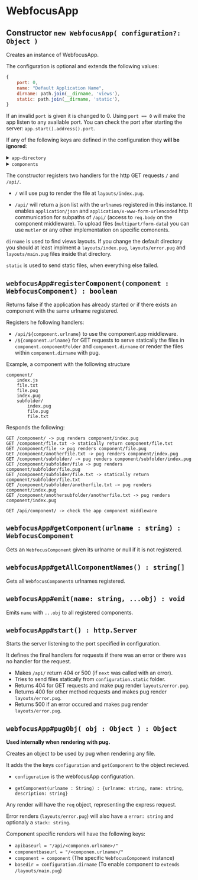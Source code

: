 # WebfocusApp

## Constructor `new WebfocusApp( configuration?: Object )`

Creates an instance of WebfocusApp.

The configuration is optional and extends the following values:

```javascript
{
    port: 0, 
    name: "Default Application Name",
    dirname: path.join(__dirname, 'views'),
    static: path.join(__dirname, 'static'),
}
```

If an invalid `port` is given it is changed to 0.
Using `port == 0` will make the app listen to any available port. You can check the port after starting the server: `app.start().address().port`.

If any of the following keys are defined in the configuration they **will be ignored**:

<details>
  <summary><code>app-directory</code></summary>

   Will contain the path to a folder created (with the help of [appdata-path](https://www.npmjs.com/package/appdata-path)) `${require('appdata-path')('webfocus-app')}/${configuration.name}/`.
</details>

<details>
  <summary><code>components</code></summary>

  Will contain the `urlname`s of components registered in this instance. 
</details>

The constructor registers two handlers for the http GET requests `/` and `/api/`.

 - `/` will use pug to render the file at `layouts/index.pug`.

 - `/api/` will return a json list with the `urlname`s registered in this instance.
 It enables `application/json` and `application/x-www-form-urlencoded` http communication for subpaths of `/api/` (access to `req.body` on the component middleware).
 To upload files (`multipart/form-data`) you can use `mutler` or any other implementation on specific comonents.

`dirname` is used to find views layouts. If you change the default directory you should at least implment a `layouts/index.pug`, `layouts/error.pug` and `layouts/main.pug` files inside that directory.

`static` is used to send static files, when everything else failed.

 ## `webfocusApp#registerComponent(component : WebfocusComponent) : boolean`

 Returns false if the application has already started or if there exists an component with the same urlname registered.

 Registers he following handlers:

  - `/api/${component.urlname}` to use the component.app middleware.
  - `/${component.urlname}` for GET requests to serve statically the files in `component.componentFolder` and `component.dirname` or render the files within `component.dirname` with pug.

Example, a component with the following structure

```
component/
    index.js
    file.txt
    file.pug
    index.pug
    subfolder/
        index.pug
        file.pug
        file.txt
```

Responds the following:

```
GET /component/ -> pug renders component/index.pug
GET /component/file.txt -> statically return component/file.txt
GET /component/file -> pug renders component/file.pug
GET /component/anotherfile.txt -> pug renders component/index.pug
GET /component/subfolder/ -> pug renders component/subfolder/index.pug
GET /component/subfolder/file -> pug renders component/subfolder/file.pug
GET /component/subfolder/file.txt -> statically return component/subfolder/file.txt
GET /component/subfolder/anotherfile.txt -> pug renders component/index.pug
GET /component/anothersubfolder/anotherfile.txt -> pug renders component/index.pug

GET /api/component/ -> check the app component middleware 
```

## `webfocusApp#getComponent(urlname : string) : WebfocusComponent`

Gets an `WebfocusComponent` given its urlname or null if it is not registered.

## `webfocusApp#getAllComponentNames() : string[]`

Gets all `WebfocusComponent`s urlnames registered.

## `webfocusApp#emit(name: string, ...obj) : void`

Emits `name` with `...obj` to all registered components.


## `webfocusApp#start() : http.Server`

Starts the server listening to the port specified in configuration.

It defines the final handlers for requests if there was an error or there was no handler for the request.
 
 - Makes `/api/` return 404 or 500 (if `next` was called with an error).
 - Tries to send files statically from `configuration.static` folder.
 - Returns 404 for GET requests and make pug render `layouts/error.pug`.
 - Returns 400 for other method requests and makes pug render `layouts/error.pug`.
 - Returns 500 if an error occured and makes pug render `layouts/error.pug`.

## `webfocusApp#pugObj( obj : Object ) : Object`

**Used internally when rendering with pug.**

Creates an object to be used by pug when rendering any file.

It adds the the keys `configuration` and `getComponent` to the object recieved.

 - `configuration` is the webfocusApp configuration.

 - `getComponent(urlname : String) : {urlname: string, name: string, description: string}`

Any render will have the `req` object, representing the express request. 

Error renders (`layouts/error.pug`) will also have a `error: string` and optionaly a `stack: string`.

Component specific renders will have the following keys:
 
 - `apibaseurl = "/api/<componen.urlname>/"`
 - `componentbaseurl = "/<componen.urlname>/"`
 - `component = component` (The specific `WebfocusComponent` instance)
 - `basedir = configuration.dirname` (To enable component to `extends /layouts/main.pug`)
